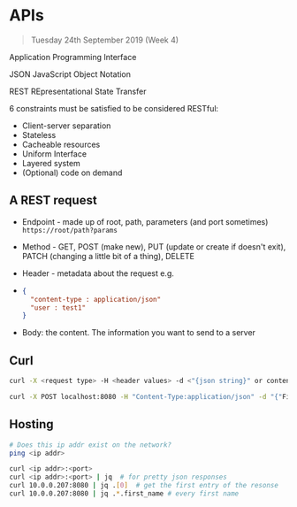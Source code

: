 # APIs

> Tuesday 24th September 2019 (Week 4)

Application Programming Interface

JSON JavaScript Object Notation

REST REpresentational State Transfer

6 constraints must be satisfied to be considered RESTful:

- Client-server separation
- Stateless
- Cacheable resources
- Uniform Interface
- Layered system
- (Optional) code on demand

## A REST request

- Endpoint - made up of root, path, parameters (and port sometimes) `https://root/path?params`

- Method - GET, POST (make new), PUT (update or create if doesn't exit), PATCH (changing a little bit of a thing), DELETE

- Header - metadata about the request e.g. 

- ```json
  {
    "content-type : application/json"
    "user : test1"
  }
  ```

- Body: the content. The information you want to send to a server

## Curl

```bash
curl -X <request type> -H <header values> -d <"{json string}" or content file address>

curl -X POST localhost:8080 -H "Content-Type:application/json" -d "{"First_name": "Bob", "Last_name":"The Builder"}" 
```

## Hosting

```bash
# Does this ip addr exist on the network?
ping <ip addr>

curl <ip addr>:<port>
curl <ip addr>:<port> | jq	# for pretty json responses
curl 10.0.0.207:8080 | jq .[0]	# get the first entry of the resonse
curl 10.0.0.207:8080 | jq .*.first_name	# every first name
```

